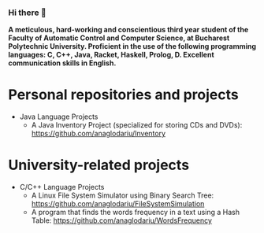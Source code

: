 ### Hi there 👋

**A meticulous, hard-working and conscientious third year student of the Faculty of Automatic Control and Computer Science, at Bucharest Polytechnic University.
Proficient in the use of the following programming languages: C, C++, Java, Racket, Haskell, Prolog, D.
Excellent communication skills in English.**

Personal repositories and projects
=====
- Java Language Projects
  - A Java Inventory Project (specialized for storing CDs and DVDs): https://github.com/anaglodariu/Inventory

University-related projects
=====
- C/C++ Language Projects
  - A Linux File System Simulator using Binary Search Tree: https://github.com/anaglodariu/FileSystemSimulation
  - A program that finds the words frequency in a text using a Hash Table: https://github.com/anaglodariu/WordsFrequency

<!--
**anaglodariu/anaglodariu** is a ✨ _special_ ✨ repository because its `README.md` (this file) appears on your GitHub profile.

Here are some ideas to get you started:

- 🔭 I’m currently working on ...
- 🌱 I’m currently learning ...
- 👯 I’m looking to collaborate on ...
- 🤔 I’m looking for help with ...
- 💬 Ask me about ...
- 📫 How to reach me: ...
- 😄 Pronouns: ...
- ⚡ Fun fact: ...
-->
